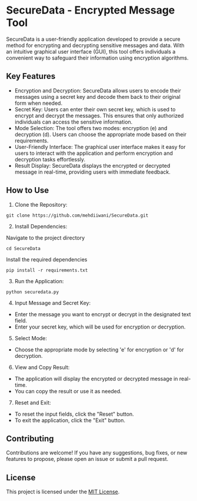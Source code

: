 # SecureData - Encrypted Message Tool

SecureData is a user-friendly application developed to provide a secure method for encrypting and decrypting sensitive messages and data. With an intuitive graphical user interface (GUI), this tool offers individuals a convenient way to safeguard their information using encryption algorithms.

## Key Features

- Encryption and Decryption: SecureData allows users to encode their messages using a secret key and decode them back to their original form when needed.
- Secret Key: Users can enter their own secret key, which is used to encrypt and decrypt the messages. This ensures that only authorized individuals can access the sensitive information.
- Mode Selection: The tool offers two modes: encryption (e) and decryption (d). Users can choose the appropriate mode based on their requirements.
- User-Friendly Interface: The graphical user interface makes it easy for users to interact with the application and perform encryption and decryption tasks effortlessly.
- Result Display: SecureData displays the encrypted or decrypted message in real-time, providing users with immediate feedback.

## How to Use

1. Clone the Repository:

```
git clone https://github.com/mehdiiwani/SecureData.git
```

2. Install Dependencies:

Navigate to the project directory

```
cd SecureData
```

Install the required dependencies

```
pip install -r requirements.txt
```

3. Run the Application:

```
python securedata.py
```

4. Input Message and Secret Key:
- Enter the message you want to encrypt or decrypt in the designated text field.
- Enter your secret key, which will be used for encryption or decryption.

5. Select Mode:
- Choose the appropriate mode by selecting 'e' for encryption or 'd' for decryption.

6. View and Copy Result:
- The application will display the encrypted or decrypted message in real-time.
- You can copy the result or use it as needed.

7. Reset and Exit:
- To reset the input fields, click the "Reset" button.
- To exit the application, click the "Exit" button.

## Contributing

Contributions are welcome! If you have any suggestions, bug fixes, or new features to propose, please open an issue or submit a pull request.

## License

This project is licensed under the [MIT License](LICENSE).

